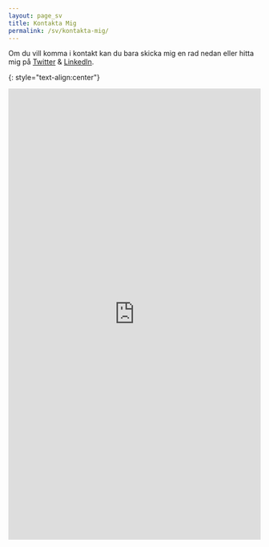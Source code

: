 ```yaml
---
layout: page_sv
title: Kontakta Mig
permalink: /sv/kontakta-mig/
---
```

Om du vill komma i kontakt kan du bara skicka mig en rad nedan eller hitta mig på [Twitter](https://twitter.com/TheHelenGiles) & [LinkedIn](https://www.linkedin.com/in/thehelengiles/).

{: style="text-align:center"}
<iframe src="https://docs.google.com/forms/d/e/1FAIpQLScjLtX7wIK7SfC3fnt54SrVEFGRUVhZwMFDDe0jpHp-YtNoAA/viewform?embedded=true" width="100%" height="900" frameborder="0" marginheight="0" marginwidth="0">Loading…</iframe>
